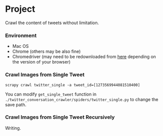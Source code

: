 # Project

Crawl the content of tweets without limitation.

### Environment

- Mac OS
- Chrome (others may be also fine)
- Chromedriver (may need to be redownloaded from [here](https://chromedriver.chromium.org/downloads) depending on the version of your browser)

### Crawl Images from Single Tweet

```
scrapy crawl twitter_single -a tweet_id=[1273569944081510400]
```

You can modify `get_single_tweet` function in `./twitter_conversation_crawler/spiders/twitter_single.py` to change the save path.

### Crawl Images from Single Tweet Recursively

Writing.